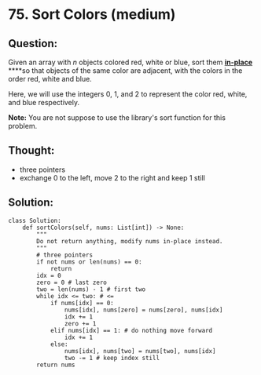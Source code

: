 # 75. Sort Colors \(medium\)

## Question:

Given an array with _n_ objects colored red, white or blue, sort them [**in-place**](https://en.wikipedia.org/wiki/In-place_algorithm) ****so that objects of the same color are adjacent, with the colors in the order red, white and blue.

Here, we will use the integers 0, 1, and 2 to represent the color red, white, and blue respectively.

**Note:** You are not suppose to use the library's sort function for this problem.

## Thought:

* three pointers
* exchange 0 to the left, move 2 to the right and keep 1 still

## Solution:

```text
class Solution:
    def sortColors(self, nums: List[int]) -> None:
        """
        Do not return anything, modify nums in-place instead.
        """
        # three pointers 
        if not nums or len(nums) == 0:
            return 
        idx = 0
        zero = 0 # last zero
        two = len(nums) - 1 # first two
        while idx <= two: # <=
            if nums[idx] == 0:
                nums[idx], nums[zero] = nums[zero], nums[idx]
                idx += 1
                zero += 1
            elif nums[idx] == 1: # do nothing move forward
                idx += 1
            else:
                nums[idx], nums[two] = nums[two], nums[idx]
                two -= 1 # keep index still
        return nums
```



